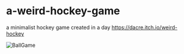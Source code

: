 # a-weird-hockey-game
a minimalist hockey game created in a day
https://dacre.itch.io/weird-hockey

![BallGame](https://github.com/resulozkaya/a-weird-hockey-game/assets/45940662/416be5ad-89d2-45d9-9d86-41806d326352)
